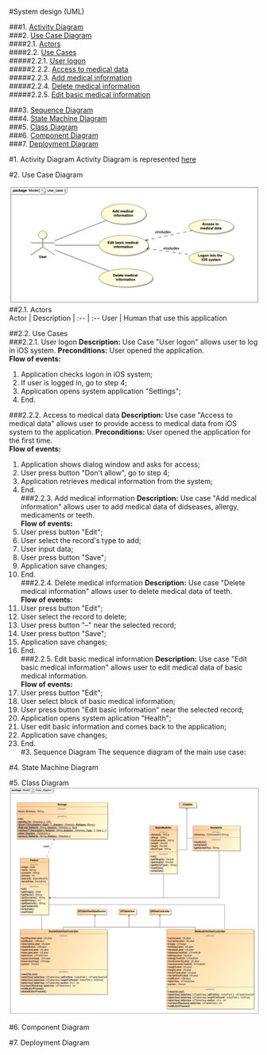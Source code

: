 #System design (UML)

###1\. [Activity Diagram](#1)<br>
###2\. [Use Case Diagram](#2)<br>
####2.1\. [Actors](#2.1)<br>
####2.2\. [Use Cases](#2.2)<br>
#####2.2.1\. [User logon](#2.2.1)<br>
#####2.2.2\. [Access to medical data](#2.2.2)<br>
#####2.2.3\. [Add medical information](#2.2.3)<br>
#####2.2.4\. [Delete medical information](#2.2.4)<br>
#####2.2.5\. [Edit basic medical information](#2.2.5)<br>

###3. [Sequence Diagram](#3)<br>
###4. [State Machine Diagram](#4)<br>
###5. [Class Diagram](#5)<br>
###6. [Component Diagram](#6)<br>
###7. [Deployment Diagram](#7)<br>


#1\. Activity Diagram <a name = "1"></a>
Activity Diagram is represented [here](Activity_diagrams/Activity.md)

#2\. Use Case Diagram  <a name = "2"></a>

![Use](use_case_diagram/use__tistic.co.png)
##2.1\. Actors <br>
Actor | Description
| :-- | :--
User | Human that use this application

##2.2\. Use Cases <br>
###2.2.1\. User logon <a name = "2.2.1"></a>
<b>Description:</b> Use Case "User logon" allows user to log in iOS system.
<b>Preconditions:</b> User opened the application.<br>
<b>Flow of events:</b> <br>
1. Application checks logon in iOS system;<br>
2. If user is logged in, go to step 4;<br>
3. Application opens system application "Settings";<br>
4. End.

###2.2.2\. Access to medical data <a name = "2.2.2"></a>
<b>Description:</b> Use case "Access to medical data" allows user to provide access to medical data from iOS system to the application.
<b>Preconditions:</b> User opened the application for the first time.<br>
<b>Flow of events:</b> <br>
1. Application shows dialog window and asks for access;<br>
2. User press button "Don't allow", go to step 4;<br>
3. Application retrieves medical information from the system;<br>
4. End.<br>
###2.2.3\. Add medical information <a name = "2.2.3"></a>
<b>Description:</b> Use case "Add medical information" allows user to add medical data of didseases, allergy, medicaments or teeth.<br>
<b>Flow of events:</b> <br>
1. User press button "Edit";<br>
2. User select the record's type to add;<br>
3. User input data;<br>
4. User press button "Save"; <br>
5. Application save changes; <br>
6. End.<br>
###2.2.4\. Delete medical information <a name = "2.2.4"></a>
<b>Description:</b> Use case "Delete medical information" allows user to delete medical data of teeth.<br>
<b>Flow of events:</b> <br>
1. User press button "Edit";<br>
2. User select the record to delete;<br>
3. User press button "–" near the selected record;<br>
4. User press button "Save"; <br>
5. Application save changes; <br>
6. End.<br>
###2.2.5\. Edit basic medical information <a name = "2.2.5"></a>
<b>Description:</b> Use case "Edit basic medical information" allows user to edit medical data of basic medical information.<br>
<b>Flow of events:</b> <br>
1. User press button "Edit";<br>
2. User select block of basic medical information;<br>
3. User press button "Edit basic information" near the selected record;<br>
5. Application opens system aplication "Health"; <br>
6. User edit basic information and comes back to the application;<br>
7. Application save changes; <br>
6. End.<br>
#3\. Sequence Diagram <a name = "3"></a>
The sequence diagram of the main use case:

#4\. State Machine Diagram<a name = "4"></a>

#5\. Class Diagram <a name = "5"></a>
![Class](Class_diagram/Class_diagram.png)

#6\. Component Diagram <a name = "6"></a>

#7\. Deployment Diagram <a name = "7"></a>